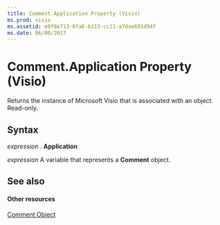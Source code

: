 ```yaml
---
title: Comment.Application Property (Visio)
ms.prod: visio
ms.assetid: e9f8e713-0fa6-b313-cc11-a7dae691d94f
ms.date: 06/08/2017
---
```



# Comment.Application Property (Visio)

Returns the instance of Microsoft Visio that is associated with an object. Read-only.


## Syntax

 _expression_ . **Application**

 _expression_ A variable that represents a **Comment** object.


## See also


#### Other resources


[Comment Object](Visio.comment.md)

